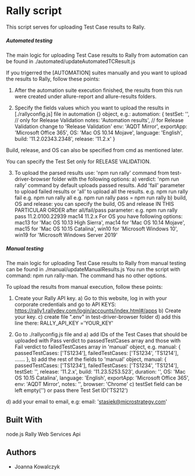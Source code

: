 # Rally script

This script serves for uploading Test Case results to Rally.

##### Automated testing

The main logic for uploading Test Case results to Rally from automation can be found in ./automated/updateAutomatedTCResult.js

If you trigerred the [AUTOMATION] suites manually and you want to upload the results to Rally, follow these points:

1) After the automation suite execution finished, the results from this run were created under allure-report and allure-results folders.

2) Specify the fields values which you want to upload the results in [./rallyconfig.js] file in 
automation {} object, e.g.:
automation: {
    testSet: '', // only for Release Validation
    notes: 'Automation results', // for Release Validation change to 'Release Validation'
    env: 'AQDT Mirror',
    exportApp: 'Microsoft Office 365',
    OS: 'Mac OS 10.14 Mojave',
    language: 'English',
    build: '11.2.02343.2348',
    release: '11.2.x'
  }


Build, release, and OS can also be specified from cmd as mentioned later.

You can specify the Test Set only for RELEASE VALIDATION.

3) To upload the parsed results use: 'npm run rally' command from test-driver-browser folder with the following options:
  a) verdict: 'npm run rally' command by default uploads passed results. Add 'fail' parameter to upload failed results or 'all' to upload all the results. 
    e.g. npm run rally fail 
    e.g. npm run rally all 
    e.g. npm run rally pass = npm run rally
  b) build, OS and release: you can specify the build, OS and release IN THIS PARTICULAR ORDER after all/fail/pass parameter: 
    e.g. npm run rally pass 11.2.0100.22939 mac14 11.2.x
    For OS you have following options:
    mac13 for 'Mac OS 10.13 High Sierra',
    mac14 for 'Mac OS 10.14 Mojave',
    mac15 for  'Mac OS 10.15 Catalina',
    win10 for  'Microsoft Windows 10',
    win19 for 'Microsoft Windows Server 2019'


##### Manual testing
The main logic for uploading Test Case results to Rally from manual testing can be found in ./manual/updateManualResults.js
You run the script with command: npm run rally-man. The command has no other options.

To upload the results from manual execution, follow these points:

1) Create your Rally API key.
  a) Go to this website, log in with your corporate credentials and go to API KEYS: https://rally1.rallydev.com/login/accounts/index.html#/apps
  b) Create your key.
  c) create file ".env" in test-driver-browser folder
  d) add this line there: 
  RALLY_API_KEY ='YOUR_KEY'

2) Go to ./rallyconfig.js file and
  a) add IDs of the Test Cases that should be uploaded with Pass verdict to passedTestCases array and those with Fail verdict to failedTestCases array in 'manual' object, e.g.
    manual: {
    passedTestCases: ['TS1234'],
    failedTestCases: ['TS1234', 'TS1214'],
   .......
  },
  b) add the rest of the fields to 'manual' object,
  manual: {
    passedTestCases: ['TS1234'],
    failedTestCases: ['TS1234', 'TS1214'],
    testSet: '',
    release: '11.2.x',
    build: '11.23.5253.523',
    duration: '',
    OS: 'Mac OS 10.15 Catalina',
    language: 'English',
    exportApp: 'Microsoft Office 365',
    env: 'AQDT Mirror',
    notes: '',
    browser: 'Chrome'
  c) testSet field can be left empty('') or pass there Test Set ID('TS212')

  d) add your email to email, e.g:
    email: 'stasiek@microstrategy.com'

## Built With

node.js
Rally Web Services Api

## Authors

* Joanna Kowalczyk

